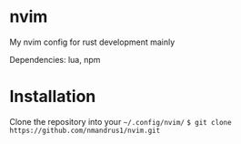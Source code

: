 # nvim
My nvim config for rust development mainly

Dependencies: lua, npm

# Installation
Clone the repository into your `~/.config/nvim/`
`$ git clone https://github.com/nmandrus1/nvim.git`

